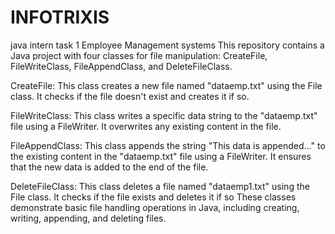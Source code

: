 # INFOTRIXIS
java intern task 1
Employee Management systems 
This repository contains a Java project with four classes for file manipulation: CreateFile, FileWriteClass, FileAppendClass, and DeleteFileClass.

CreateFile: This class creates a new file named "dataemp.txt" using the File class. It checks if the file doesn't exist and creates it if so.

FileWriteClass: This class writes a specific data string to the "dataemp.txt" file using a FileWriter. It overwrites any existing content in the file.

FileAppendClass: This class appends the string "This data is appended..." to the existing content in the "dataemp.txt" file using a FileWriter. It ensures that the new data is added to the end of the file.

DeleteFileClass: This class deletes a file named "dataemp1.txt" using the File class. It checks if the file exists and deletes it if so
These classes demonstrate basic file handling operations in Java, including creating, writing, appending, and deleting files.





